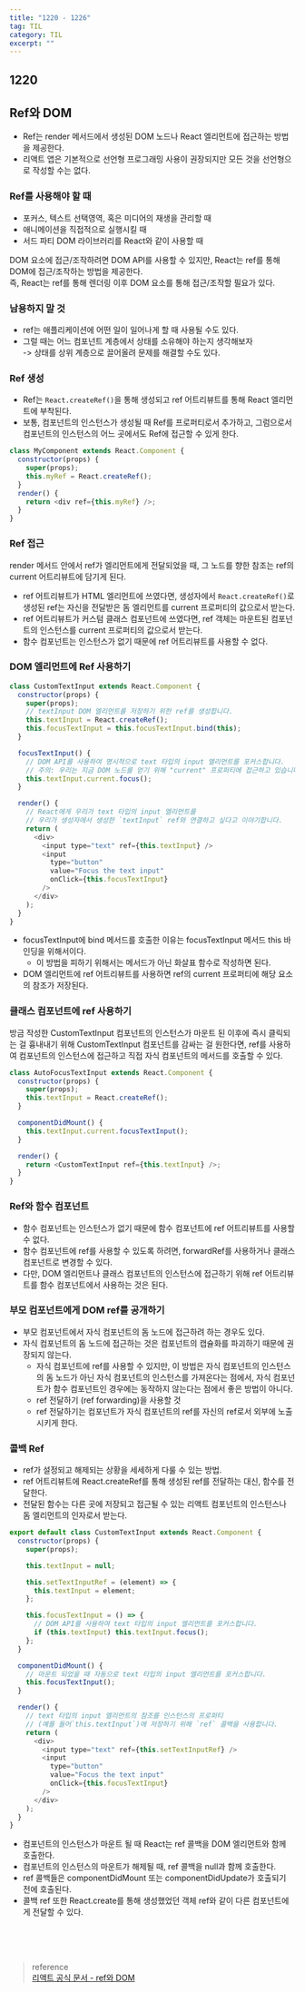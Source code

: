 ```yaml
---
title: "1220 - 1226"
tag: TIL
category: TIL
excerpt: ""
---
```


## 1220

## Ref와 DOM

- Ref는 render 메서드에서 생성된 DOM 노드나 React 엘리먼트에 접근하는 방법을 제공한다.
- 리액트 앱은 기본적으로 선언형 프로그래밍 사용이 권장되지만 모든 것을 선언형으로 작성할 수는 없다.

### Ref를 사용해야 할 때

- 포커스, 텍스트 선택영역, 혹은 미디어의 재생을 관리할 때
- 애니메이션을 직접적으로 실행시킬 때
- 서드 파티 DOM 라이브러리를 React와 같이 사용할 때

DOM 요소에 접근/조작하려면 DOM API를 사용할 수 있지만, React는 ref를 통해 DOM에 접근/조작하는 방법을 제공한다.  
즉, React는 ref를 통해 렌더링 이후 DOM 요소를 통해 접근/조작할 필요가 있다.

### 남용하지 말 것

- ref는 애플리케이션에 어떤 일이 일어나게 할 때 사용될 수도 있다.
- 그럴 때는 어느 컴포넌트 계층에서 상태를 소유해야 하는지 생각해보자  
  -> 상태를 상위 계층으로 끌어올려 문제를 해결할 수도 있다.

### Ref 생성

- Ref는 `React.createRef()`을 통해 생성되고 ref 어트리뷰트를 통해 React 엘리먼트에 부착된다.
- 보통, 컴포넌트의 인스턴스가 생성될 때 Ref를 프로퍼티로서 추가하고, 그럼으로서 컴포넌트의 인스턴스의 어느 곳에서도 Ref에 접근할 수 있게 한다.

```javascript
class MyComponent extends React.Component {
  constructor(props) {
    super(props);
    this.myRef = React.createRef();
  }
  render() {
    return <div ref={this.myRef} />;
  }
}
```

### Ref 접근

render 메서드 안에서 ref가 엘리먼트에게 전달되었을 때, 그 노드를 향한 참조는 ref의 current 어트리뷰트에 담기게 된다.

- ref 어트리뷰트가 HTML 엘리먼트에 쓰였다면, 생성자에서 `React.createRef()`로 생성된 ref는 자신을 전달받은 돔 엘리먼트를 current 프로퍼티의 값으로서 받는다.
- ref 어트리뷰트가 커스텀 클래스 컴포넌트에 쓰였다면, ref 객체는 마운트된 컴포넌트의 인스턴스를 current 프로퍼티의 값으로서 받는다.
- 함수 컴포넌트는 인스턴스가 없기 때문에 ref 어트리뷰트를 사용할 수 없다.

### DOM 엘리먼트에 Ref 사용하기

```javascript
class CustomTextInput extends React.Component {
  constructor(props) {
    super(props);
    // textInput DOM 엘리먼트를 저장하기 위한 ref를 생성합니다.
    this.textInput = React.createRef();
    this.focusTextInput = this.focusTextInput.bind(this);
  }

  focusTextInput() {
    // DOM API를 사용하여 명시적으로 text 타입의 input 엘리먼트를 포커스합니다.
    // 주의: 우리는 지금 DOM 노드를 얻기 위해 "current" 프로퍼티에 접근하고 있습니다.
    this.textInput.current.focus();
  }

  render() {
    // React에게 우리가 text 타입의 input 엘리먼트를
    // 우리가 생성자에서 생성한 `textInput` ref와 연결하고 싶다고 이야기합니다.
    return (
      <div>
        <input type="text" ref={this.textInput} />
        <input
          type="button"
          value="Focus the text input"
          onClick={this.focusTextInput}
        />
      </div>
    );
  }
}
```

- focusTextInput에 bind 메서드를 호출한 이유는 focusTextInput 메서드 this 바인딩을 위해서이다.
  - 이 방법을 피하기 위해서는 메서드가 아닌 화살표 함수로 작성하면 된다.
- DOM 엘리먼트에 ref 어트리뷰트를 사용하면 ref의 current 프로퍼티에 해당 요소의 참조가 저장된다.

### 클래스 컴포넌트에 ref 사용하기

방금 작성한 CustomTextInput 컴포넌트의 인스턴스가 마운트 된 이후에 즉시 클릭되는 걸 흉내내기 위해 CustomTextInput 컴포넌트를 감싸는 걸 원한다면, ref를 사용하여 컴포넌트의 인스턴스에 접근하고 직접 자식 컴포넌트의 메서드를 호출할 수 있다.

```javascript
class AutoFocusTextInput extends React.Component {
  constructor(props) {
    super(props);
    this.textInput = React.createRef();
  }

  componentDidMount() {
    this.textInput.current.focusTextInput();
  }

  render() {
    return <CustomTextInput ref={this.textInput} />;
  }
}
```

### Ref와 함수 컴포넌트

- 함수 컴포넌트는 인스턴스가 없기 때문에 함수 컴포넌트에 ref 어트리뷰트를 사용할 수 없다.
- 함수 컴포넌트에 ref를 사용할 수 있도록 하려면, forwardRef를 사용하거나 클래스 컴포넌트로 변경할 수 있다.
- 다만, DOM 엘리먼트나 클래스 컴포넌트의 인스턴스에 접근하기 위해 ref 어트리뷰트를 함수 컴포넌트에서 사용하는 것은 된다.

### 부모 컴포넌트에게 DOM ref를 공개하기

- 부모 컴포넌트에서 자식 컴포넌트의 돔 노드에 접근하려 하는 경우도 있다.
- 자식 컴포넌트의 돔 노드에 접근하는 것은 컴포넌트의 캡슐화를 파괴하기 때문에 권장되지 않는다.
  - 자식 컴포넌트에 ref를 사용할 수 있지만, 이 방법은 자식 컴포넌트의 인스턴스의 돔 노드가 아닌 자식 컴포넌트의 인스턴스를 가져온다는 점에서, 자식 컴포넌트가 함수 컴포넌트인 경우에는 동작하지 않는다는 점에서 좋은 방법이 아니다.
  - ref 전달하기 (ref forwarding)을 사용할 것
  - ref 전달하기는 컴포넌트가 자식 컴포넌트의 ref를 자신의 ref로서 외부에 노출시키게 한다.

### 콜백 Ref

- ref가 설정되고 해제되는 상황을 세세하게 다룰 수 있는 방법.
- ref 어트리뷰트에 React.createRef를 통해 생성된 ref를 전달하는 대신, 함수를 전달한다.
- 전달된 함수는 다른 곳에 저장되고 접근될 수 있는 리액트 컴포넌트의 인스턴스나 돔 엘리먼트의 인자로서 받는다.

```javascript
export default class CustomTextInput extends React.Component {
  constructor(props) {
    super(props);

    this.textInput = null;

    this.setTextInputRef = (element) => {
      this.textInput = element;
    };

    this.focusTextInput = () => {
      // DOM API를 사용하여 text 타입의 input 엘리먼트를 포커스합니다.
      if (this.textInput) this.textInput.focus();
    };
  }

  componentDidMount() {
    // 마운트 되었을 때 자동으로 text 타입의 input 엘리먼트를 포커스합니다.
    this.focusTextInput();
  }

  render() {
    // text 타입의 input 엘리먼트의 참조를 인스턴스의 프로퍼티
    // (예를 들어`this.textInput`)에 저장하기 위해 `ref` 콜백을 사용합니다.
    return (
      <div>
        <input type="text" ref={this.setTextInputRef} />
        <input
          type="button"
          value="Focus the text input"
          onClick={this.focusTextInput}
        />
      </div>
    );
  }
}
```

- 컴포넌트의 인스턴스가 마운트 될 때 React는 ref 콜백을 DOM 엘리먼트와 함께 호출한다.
- 컴포넌트의 인스턴스의 마운트가 해제될 때, ref 콜백을 null과 함께 호출한다.
- ref 콜백들은 componentDidMount 또는 componentDidUpdate가 호출되기 전에 호출된다.
- 콜백 ref 또한 React.create를 통해 생성했었던 객체 ref와 같이 다른 컴포넌트에게 전달할 수 있다.

<br />
<br />
<br />

> reference  
> [리액트 공식 문서 - ref와 DOM](https://ko.reactjs.org/docs/refs-and-the-dom.html)
